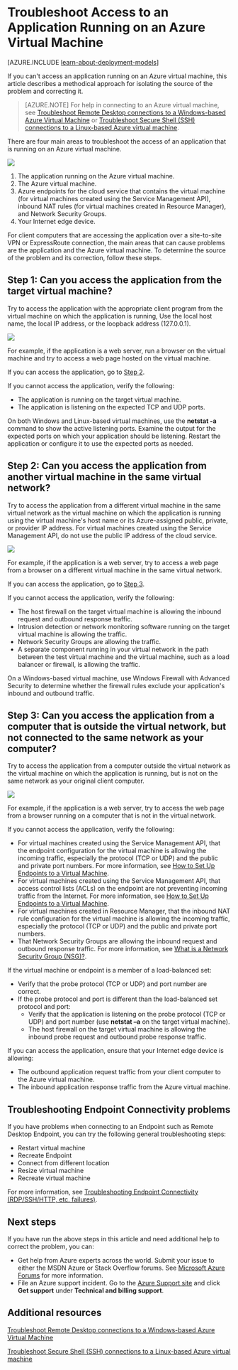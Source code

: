 <properties
	pageTitle="Troubleshoot application access on a VM | Microsoft Azure"
	description="If you can't access an application running on an Azure virtual machine, use these steps to isolate the source of the problem."
	services="virtual-machines"
	documentationCenter=""
	authors="dsk-2015"
	manager="timlt"
	editor=""
	tags="top-support-issue,azure-service-management,azure-resource-manager"/>

<tags
	ms.service="virtual-machines"
	ms.workload="infrastructure-services"
	ms.tgt_pltfrm="na"
	ms.devlang="na"
	ms.topic="article"
	ms.date="11/17/2015"
	ms.author="dkshir"/>

# Troubleshoot Access to an Application Running on an Azure Virtual Machine

[AZURE.INCLUDE [learn-about-deployment-models](../../includes/learn-about-deployment-models-both-include.md)]


If you can't access an application running on an Azure virtual machine, this article describes a methodical approach for isolating the source of the problem and correcting it.

> [AZURE.NOTE]  For help in connecting to an Azure virtual machine, see [Troubleshoot Remote Desktop connections to a Windows-based Azure Virtual Machine](virtual-machines-troubleshoot-remote-desktop-connections.md) or [Troubleshoot Secure Shell (SSH) connections to a Linux-based Azure virtual machine](virtual-machines-troubleshoot-ssh-connections.md).

There are four main areas to troubleshoot the access of an application that is running on an Azure virtual machine.

![](./media/virtual-machines-troubleshoot-access-application/tshoot_app_access1.png)

1.	The application running on the Azure virtual machine.
2.	The Azure virtual machine.
3.	Azure endpoints for the cloud service that contains the virtual machine (for virtual machines created using the Service Management API), inbound NAT rules (for virtual machines created in Resource Manager), and Network Security Groups.
4.	Your Internet edge device.

For client computers that are accessing the application over a site-to-site VPN or ExpressRoute connection, the main areas that can cause problems are the application and the Azure virtual machine.
To determine the source of the problem and its correction, follow these steps.

## Step 1: Can you access the application from the target virtual machine?

Try to access the application with the appropriate client program from the virtual machine on which the application is running, Use the local host name, the local IP address, or the loopback address (127.0.0.1).

![](./media/virtual-machines-troubleshoot-access-application/tshoot_app_access2.png)

For example, if the application is a web server, run a browser on the virtual machine and try to access a web page hosted on the virtual machine.

If you can access the application, go to [Step 2](#step2).

If you cannot access the application, verify the following:

- The application is running on the target virtual machine.
- The application is listening on the expected TCP and UDP ports.

On both Windows and Linux-based virtual machines, use the **netstat -a** command to show the active listening ports. Examine the output for the expected ports on which your application should be listening. Restart the application or configure it to use the expected ports as needed.

## <a id="step2"></a>Step 2: Can you access the application from another virtual machine in the same virtual network?

Try to access the application from a different virtual machine in the same virtual network as the virtual machine on which the application is running using the virtual machine's host name or its Azure-assigned public, private, or provider IP address. For virtual machines created using the Service Management API, do not use the public IP address of the cloud service.

![](./media/virtual-machines-troubleshoot-access-application/tshoot_app_access3.png)

For example, if the application is a web server, try to access a web page from a browser on a different virtual machine in the same virtual network.

If you can access the application, go to [Step 3](#step3).

If you cannot access the application, verify the following:

- The host firewall on the target virtual machine is allowing the inbound request and outbound response traffic.
- Intrusion detection or network monitoring software running on the target virtual machine is allowing the traffic.
- Network Security Groups are allowing the traffic.
- A separate component running in your virtual network in the path between the test virtual machine and the virtual machine, such as a load balancer or firewall, is allowing the traffic.

On a Windows-based virtual machine, use Windows Firewall with Advanced Security to determine whether the firewall rules exclude your application's inbound and outbound traffic.

## <a id="step3"></a>Step 3: Can you access the application from a computer that is outside the virtual network, but not connected to the same network as your computer?

Try to access the application from a computer outside the virtual network as the virtual machine on which the application is running, but is not on the same network as your original client computer.

![](./media/virtual-machines-troubleshoot-access-application/tshoot_app_access4.png)

For example, if the application is a web server, try to access the web page from a browser running on a computer that is not in the virtual network.

If you cannot access the application, verify the following:

- For virtual machines created using the Service Management API, that the endpoint configuration for the virtual machine is allowing the incoming traffic, especially the protocol (TCP or UDP) and the public and private port numbers. For more information, see [How to Set Up Endpoints to a Virtual Machine]( virtual-machines-set-up-endpoints.md).
- For virtual machines created using the Service Management API, that access control lists (ACLs) on the endpoint are not preventing incoming traffic from the Internet. For more information, see [How to Set Up Endpoints to a Virtual Machine]( virtual-machines-set-up-endpoints.md).
- For virtual machines created in Resource Manager, that the inbound NAT rule configuration for the virtual machine is allowing the incoming traffic, especially the protocol (TCP or UDP) and the public and private port numbers.
- That Network Security Groups are allowing the inbound request and outbound response traffic. For more information, see [What is a Network Security Group (NSG)?](virtual-networks-nsg.md).

If the virtual machine or endpoint is a member of a load-balanced set:

- Verify that the probe protocol (TCP or UDP) and port number are correct.
- If the probe protocol and port is different than the load-balanced set protocol and port:
	- Verify that the application is listening on the probe protocol (TCP or UDP) and port number (use **netstat –a** on the target virtual machine).
	- The host firewall on the target virtual machine is allowing the inbound probe request and outbound probe response traffic.

If you can access the application, ensure that your Internet edge device is allowing:

- The outbound application request traffic from your client computer to the Azure virtual machine.
- The inbound application response traffic from the Azure virtual machine.

## Troubleshooting Endpoint Connectivity problems

If you have problems when connecting to an Endpoint such as Remote Desktop  Endpoint, you can try the following general troubleshooting steps:

- Restart virtual machine
- Recreate Endpoint
- Connect from different location
- Resize virtual machine
- Recreate virtual machine

For more information, see [Troubleshooting Endpoint Connectivity (RDP/SSH/HTTP, etc. failures)](https://social.msdn.microsoft.com/Forums/azure/en-US/538a8f18-7c1f-4d6e-b81c-70c00e25c93d/troubleshooting-endpoint-connectivity-rdpsshhttp-etc-failures?forum=WAVirtualMachinesforWindows).

## Next steps

If you have run the above steps in this article and need additional help to correct the problem, you can:

- Get help from Azure experts across the world. Submit your issue to either the MSDN Azure or Stack Overflow forums. See [Microsoft Azure Forums](https://azure.microsoft.com/support/forums/) for more information.
- File an Azure support incident. Go to the [Azure Support site](https://azure.microsoft.com/support/options/) and click **Get support** under **Technical and billing support**.

## Additional resources

[Troubleshoot Remote Desktop connections to a Windows-based Azure Virtual Machine](virtual-machines-troubleshoot-remote-desktop-connections.md)

[Troubleshoot Secure Shell (SSH) connections to a Linux-based Azure virtual machine](virtual-machines-troubleshoot-ssh-connections.md)
